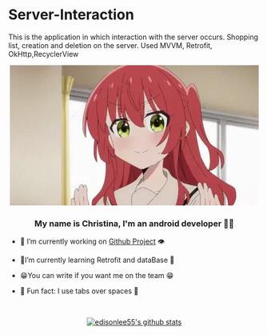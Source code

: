 # Server-Interaction
This is the application in which interaction with the server occurs. Shopping list, creation and deletion on the server. Used MVVM, Retrofit, OkHttp,RecyclerView

<p align="center">
  <a href="https://www.edisonlee55.com"><img src="kita-ikuyo-rap.webp" alt="Banner"></a>
</p>

### <div align="center">My name is Christina, I'm an android developer 👨‍💻</div>  
  

- 🔭 I’m currently working on [Github Project](https://github.com/FroschMadchen/StoreProject) 👁️  
  

- 🐾I’m currently learning Retrofit and dataBase 🐾  
  

- 😁You can write if you want me on the team 😁  
  

- 🐍 Fun fact: I use tabs over spaces 🐸  
  

<br/>  


<p align="center">
  <a href="https://github.com/FroschMadchen"><img src="https://github-readme-stats.vercel.app/api?username=edisonlee55&hide_border=true&show_icons=true" alt="edisonlee55's github stats"></a>
</p>
